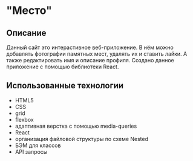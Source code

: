 # "Место"

## Описание

Данный сайт это интерастивное веб-приложение. В нём можно добавлять фотографии памятных мест, удалять их и ставить лайки. А также редактировать имя и описание профиля. Создано данное приложение с помощью библиотеки React.

## Использованные технологии

- HTML5
- CSS
- grid
- flexbox
- адаптивная верстка с помощью media-queries
- React
- организация файловой структуры по схеме Nested
- БЭМ для классов
- API запросы
